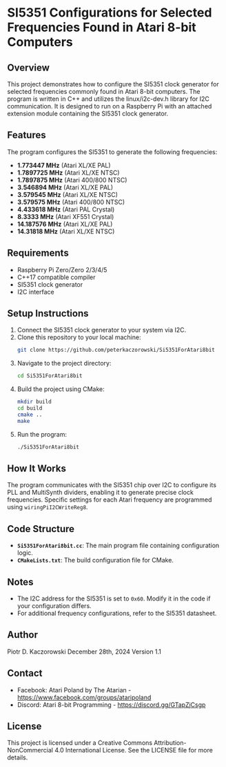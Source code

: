 # SI5351 Configurations for Selected Frequencies Found in Atari 8-bit Computers

## Overview
This project demonstrates how to configure the SI5351 clock generator for selected frequencies commonly found in Atari 8-bit computers. The program is written in C++ and utilizes the linux/i2c-dev.h library for I2C communication. It is designed to run on a Raspberry Pi with an attached extension module containing the SI5351 clock generator.

## Features
The program configures the SI5351 to generate the following frequencies:

- **1.773447 MHz** (Atari XL/XE PAL)
- **1.7897725 MHz** (Atari XL/XE NTSC)
- **1.7897875 MHz** (Atari 400/800 NTSC)
- **3.546894 MHz** (Atari XL/XE PAL)
- **3.579545 MHz** (Atari XL/XE NTSC)
- **3.579575 MHz** (Atari 400/800 NTSC)
- **4.433618 MHz** (Atari PAL Crystal)
- **8.3333 MHz** (Atari XF551 Crystal)
- **14.187576 MHz** (Atari XL/XE PAL)
- **14.31818 MHz** (Atari XL/XE NTSC)

## Requirements
- Raspberry Pi Zero/Zero 2/3/4/5
- C++17 compatible compiler
- SI5351 clock generator
- I2C interface

## Setup Instructions
1. Connect the SI5351 clock generator to your system via I2C.
2. Clone this repository to your local machine:
   ```bash
   git clone https://github.com/peterkaczorowski/Si5351ForAtari8bit
   ```
3. Navigate to the project directory:
   ```bash
   cd Si5351ForAtari8bit
   ```
4. Build the project using CMake:
   ```bash
   mkdir build
   cd build
   cmake ..
   make
   ```
5. Run the program:
   ```bash
   ./Si5351ForAtari8bit
   ```

## How It Works
The program communicates with the SI5351 chip over I2C to configure its PLL and MultiSynth dividers, enabling it to generate precise clock frequencies. Specific settings for each Atari frequency are programmed using `wiringPiI2CWriteReg8`.

## Code Structure
- **`Si5351ForAtari8bit.cc`**: The main program file containing configuration logic.
- **`CMakeLists.txt`**: The build configuration file for CMake.

## Notes
- The I2C address for the SI5351 is set to `0x60`. Modify it in the code if your configuration differs.
- For additional frequency configurations, refer to the SI5351 datasheet.

## Author
Piotr D. Kaczorowski
December 28th, 2024
Version 1.1

## Contact
- Facebook: Atari Poland by The Atarian - https://www.facebook.com/groups/ataripoland
- Discord: Atari 8-bit Programming - https://discord.gg/GTapZjCsgp

## License
This project is licensed under a Creative Commons Attribution-NonCommercial 4.0 International License. See the LICENSE file for more details.


